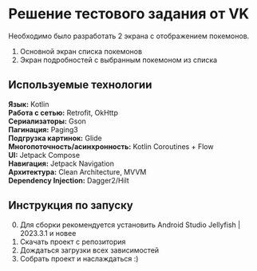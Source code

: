 # Решение тестового задания от VK
Необходимо было разработать 2 экрана с отображением покемонов.
1) Основной экран списка покемонов
2) Экран подробностей с выбранным покемоном из списка

## Используемые технологии
**Язык:** Kotlin\
**Работа с сетью:** Retrofit, OkHttp\
**Сериализаторы:** Gson\
**Пагинация:** Paging3\
**Подгрузка картинок:** Glide\
**Многопоточность/асинхронность:** Kotlin Coroutines + Flow\
**UI:** Jetpack Compose\
**Навигация:** Jetpack Navigation\
**Архитектура:** Clean Architecture, MVVM\
**Dependency Injection:** Dagger2/Hilt

## Инструкция по запуску
0) Для сборки рекомендуется установить Android Studio Jellyfish | 2023.3.1 и новее
1) Скачать проект с репозитория
2) Дождаться загрузки всех зависимостей
3) Собрать проект и наслаждаться :)